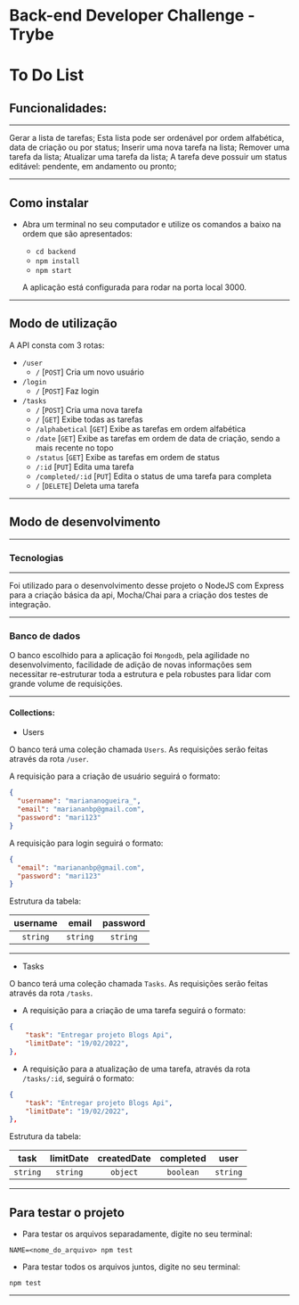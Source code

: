 # Back-end Developer Challenge - Trybe

# To Do List

## Funcionalidades:

---

Gerar a lista de tarefas;
Esta lista pode ser ordenável por ordem alfabética, data de criação ou por status;
Inserir uma nova tarefa na lista;
Remover uma tarefa da lista;
Atualizar uma tarefa da lista;
A tarefa deve possuir um status editável: pendente, em andamento ou pronto;

---

## Como instalar

* Abra um terminal no seu computador e utilize os comandos a baixo na ordem que são apresentados:

  * `cd backend`
  * `npm install`
  * `npm start`

  A aplicação está configurada para rodar na porta local 3000.

---

## Modo de utilização

A API consta com 3 rotas: 
* `/user`
  * `/` [`POST`]  Cria um novo usuário
* `/login`
  * `/` [`POST`]  Faz login
* `/tasks`
  * `/` [`POST`]  Cria uma nova tarefa
  * `/` [`GET`] Exibe todas as tarefas
  * `/alphabetical` [`GET`] Exibe as tarefas em ordem alfabética
  * `/date` [`GET`] Exibe as tarefas em ordem de data de criação, sendo a mais recente no topo
  * `/status` [`GET`]  Exibe as tarefas em ordem de status
  * `/:id` [`PUT`] Edita uma tarefa
  * `/completed/:id` [`PUT`] Edita o status de uma tarefa para completa
  * `/` [`DELETE`] Deleta uma tarefa

---

## Modo de desenvolvimento

---

### Tecnologias

---

Foi utilizado para o desenvolvimento desse projeto o NodeJS com Express para a criação básica da api, Mocha/Chai para a criação dos testes de integração.

---

### Banco de dados

O banco escolhido para a aplicação foi `Mongodb`, pela agilidade no desenvolvimento, facilidade de adição de novas informações sem necessitar re-estruturar toda a estrutura e pela robustes para lidar com grande volume de requisições.

---

#### Collections:

* Users

O banco terá uma coleção chamada `Users`.
As requisições serão feitas através da rota `/user`.

A requisição para a criação de usuário seguirá o formato:

```json
{
  "username": "mariananogueira_",
  "email": "mariananbp@gmail.com",
  "password": "mari123"
}
```

A requisição para login seguirá o formato:

```json
{
  "email": "mariananbp@gmail.com",
  "password": "mari123"
}
```

Estrutura da tabela:

|   username   |  email   |  password   |
| :----------: | :------: | :---------: |
|   `string`   | `string` |   `string`  |

---

* Tasks

O banco terá uma coleção chamada `Tasks`.
As requisições serão feitas através da rota `/tasks`.

- A requisição para a criação de uma tarefa seguirá o formato:

```json
{
    "task": "Entregar projeto Blogs Api",
    "limitDate": "19/02/2022",
},
```
- A requisição para a atualização de uma tarefa, através da rota `/tasks/:id`, seguirá o formato:

```json
{
    "task": "Entregar projeto Blogs Api",
    "limitDate": "19/02/2022",
},
```

Estrutura da tabela:

|   task   |  limitDate   |  createdDate   |  completed  |   user    |
| :------: | :----------: | :------------: | :---------: | :-------: |
| `string` |   `string`   |    `object`    |   `boolean` |  `string` |


---

## Para testar o projeto

- Para testar os arquivos separadamente, digite no seu terminal:

`NAME=<nome_do_arquivo> npm test`

- Para testar todos os arquivos juntos, digite no seu terminal:

`npm test`

---